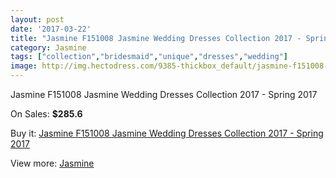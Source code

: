 ```yaml
---
layout: post
date: '2017-03-22'
title: "Jasmine F151008 Jasmine Wedding Dresses Collection 2017 - Spring 2017"
category: Jasmine
tags: ["collection","bridesmaid","unique","dresses","wedding"]
image: http://img.hectodress.com/9385-thickbox_default/jasmine-f151008-jasmine-wedding-dresses-collection-2013-spring-2013.jpg
---
```

Jasmine F151008 Jasmine Wedding Dresses Collection 2017 - Spring 2017

On Sales: **$285.6**
<a href="https://www.hectodress.com/jasmine/4745-jasmine-f151008-jasmine-wedding-dresses-collection-2013-spring-2013.html"><amp-img layout="responsive" width="600" height="600" src="//img.hectodress.com/9385-thickbox_default/jasmine-f151008-jasmine-wedding-dresses-collection-2013-spring-2013.jpg" alt="Jasmine F151008 Jasmine Wedding Dresses Collection 2017 - Spring 2017 0" /></a>
<a href="https://www.hectodress.com/jasmine/4745-jasmine-f151008-jasmine-wedding-dresses-collection-2013-spring-2013.html"><amp-img layout="responsive" width="600" height="600" src="//img.hectodress.com/9387-thickbox_default/jasmine-f151008-jasmine-wedding-dresses-collection-2013-spring-2013.jpg" alt="Jasmine F151008 Jasmine Wedding Dresses Collection 2017 - Spring 2017 1" /></a>
<a href="https://www.hectodress.com/jasmine/4745-jasmine-f151008-jasmine-wedding-dresses-collection-2013-spring-2013.html"><amp-img layout="responsive" width="600" height="600" src="//img.hectodress.com/9386-thickbox_default/jasmine-f151008-jasmine-wedding-dresses-collection-2013-spring-2013.jpg" alt="Jasmine F151008 Jasmine Wedding Dresses Collection 2017 - Spring 2017 2" /></a>

Buy it: [Jasmine F151008 Jasmine Wedding Dresses Collection 2017 - Spring 2017](https://www.hectodress.com/jasmine/4745-jasmine-f151008-jasmine-wedding-dresses-collection-2013-spring-2013.html "Jasmine F151008 Jasmine Wedding Dresses Collection 2017 - Spring 2017")

View more: [Jasmine](https://www.hectodress.com/79-jasmine "Jasmine")
